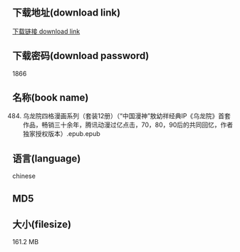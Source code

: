## 下载地址(download link)
[下载链接 download link](https://voluble-croquembouche-d321dc.netlify.app/?s=0484.+%E4%B9%8C%E9%BE%99%E9%99%A2%E5%9B%9B%E6%A0%BC%E6%BC%AB%E7%94%BB%E7%B3%BB%E5%88%97%EF%BC%88%E5%A5%97%E8%A3%8512%E5%86%8C%EF%BC%89%EF%BC%88%E2%80%9C%E4%B8%AD%E5%9B%BD%E6%BC%AB%E7%A5%9E%E2%80%9D%E6%95%96%E5%B9%BC%E7%A5%A5%E7%BB%8F%E5%85%B8IP%E3%80%8A%E4%B9%8C%E9%BE%99%E9%99%A2%E3%80%8B%E9%A6%96%E5%A5%97%E4%BD%9C%E5%93%81%EF%BC%8C%E7%95%85%E9%94%80%E4%B8%89%E5%8D%81%E4%BD%99%E5%B9%B4%EF%BC%8C%E8%85%BE%E8%AE%AF%E5%8A%A8%E6%BC%AB%E8%BF%87%E4%BA%BF%E7%82%B9%E5%87%BB%EF%BC%8C70%EF%BC%8C80%EF%BC%8C90%E5%90%8E%E7%9A%84%E5%85%B1%E5%90%8C%E5%9B%9E%E5%BF%86%EF%BC%8C%E4%BD%9C%E8%80%85%E7%8B%AC%E5%AE%B6%E6%8E%88%E6%9D%83%E7%89%88%E6%9C%AC%EF%BC%89.epub)

## 下载密码(download password)
1866

## 名称(book name)
0484. 乌龙院四格漫画系列（套装12册）（“中国漫神”敖幼祥经典IP《乌龙院》首套作品，畅销三十余年，腾讯动漫过亿点击，70，80，90后的共同回忆，作者独家授权版本）.epub.epub

## 语言(language)
chinese

## MD5


## 大小(filesize)
161.2 MB
